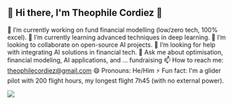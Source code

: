 ## 👋 Hi there, I'm Theophile Cordiez 👋

🔭 I’m currently working on fund financial modelling (low/zero tech, 100% excel).
🌱 I’m currently learning advanced techniques in deep learning.
👯 I’m looking to collaborate on open-source AI projects.
🤔 I’m looking for help with integrating AI solutions in financial tech.
💬 Ask me about optimisation, financial modeling, AI applications, and ... fundraising
📫 How to reach me: theophilecordiez@gmail.com
😄 Pronouns: He/Him
⚡ Fun fact: I'm a glider pilot with 200 flight hours, my longest flight 7h45 (with no external power).


![](https://komarev.com/ghpvc/?username=your_username&color=give_your_color)
